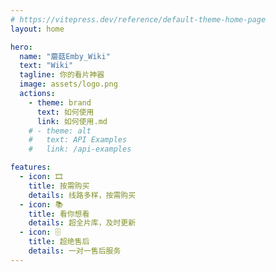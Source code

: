 ```yaml
---
# https://vitepress.dev/reference/default-theme-home-page
layout: home

hero:
  name: "蘑菇Emby_Wiki"
  text: "Wiki"
  tagline: 你的看片神器
  image: assets/logo.png
  actions:
    - theme: brand
      text: 如何使用
      link: 如何使用.md
    # - theme: alt
    #   text: API Examples
    #   link: /api-examples

features:
  - icon: 🎞️
    title: 按需购买
    details: 线路多样，按需购买
  - icon: 📚
    title: 看你想看
    details: 超全片库，及时更新
  - icon: 🗄️
    title: 超绝售后
    details: 一对一售后服务
---
```

